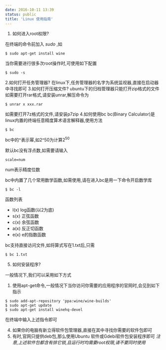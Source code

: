 ```yaml
---
date: 2016-10-11 13:39
status: public
title: 'Linux 使用指南'
---
```


1. 如何进入root权限?

在终端的命令前加入 $sudo$ ,如
```shell
$ sudo apt-get install wine
```
当你需要进行很多次root操作时,可使用如下配置
```shell
$ sudo -s
```
2.如何打开任务管理器?
在linux下,任务管理器的名字为系统监视器,直接在启动器中寻找即可
3.如何打开压缩文件?
ubuntu下的归档管理器只能打开zip格式的文件
如需要打开rar格式,请安装unrar,解压命令为
```shell
$ unrar x xxx.rar
```
如需要打开7z格式的文件,请安装p7zip
4.如何使用bc
bc(Binary Calculator)是linux内置的终端任意精度算术语言解释器,使用方法
```shell
$ bc
```

bc中的^表示幂,如2^50为计算$2^50$

默认bc没有浮点数,如需要请输入
```bc
scale=num
```
num表示精度位数

bc中内置了几个常用数学函数,如需使用,请在进入bc是用一下命令开启数学库
```shell
$ bc -l
```
函数列表
* l(x) log函数(以2为底)
* s(x) 正弦函数
* c(x) 余弦函数
* a(x) 反正切函数
* e(x) e的指数函数

bc支持直接访问文件,如将算式写在1.txt后,只需
``` shell
$ bc 1.txt
```
5. 如何安装程序?

一般情况下,我们可以采用如下方式

1. 使用apt-get命令,一般情况下当你访问你需要的应用程序的官网时,会见到如下指示
```shell
$ sudo add-apt-repository 'ppa:wine/wine-builds'
$ sudo apt-get update
$ sudo apt-get install winehq-devel
```

在终端中输入上述指令即可

4. 如果你的电脑有新立得软件包管理器,直接在其中寻找你需要的软件包即可
5. 有时,官网只提供deb包,那么使用Ubuntu 软件或Gdebi软件包安装程序即可
 _注意,上述软件包都含有排它锁,且运行时均需要root权限,请不要同时使用_
